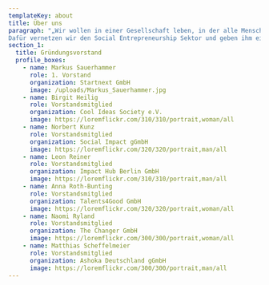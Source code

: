 ```yaml
---
templateKey: about
title: Über uns
paragraph: "„Wir wollen in einer Gesellschaft leben, in der alle Menschen vom Fortschritt profitieren.
Dafür vernetzen wir den Social Entrepreneurship Sektor und geben ihm eine Stimme.“"
section_1:
  title: Gründungsvorstand
  profile_boxes:
    - name: Markus Sauerhammer
      role: 1. Vorstand
      organization: Startnext GmbH
      image: /uploads/Markus_Sauerhammer.jpg
    - name: Birgit Heilig
      role: Vorstandsmitglied
      organization: Cool Ideas Society e.V.
      image: https://loremflickr.com/310/310/portrait,woman/all
    - name: Norbert Kunz
      role: Vorstandsmitglied
      organization: Social Impact gGmbH
      image: https://loremflickr.com/320/320/portrait,man/all
    - name: Leon Reiner
      role: Vorstandsmitglied
      organization: Impact Hub Berlin GmbH
      image: https://loremflickr.com/310/310/portrait,man/all
    - name: Anna Roth-Bunting
      role: Vorstandsmitglied
      organization: Talents4Good GmbH
      image: https://loremflickr.com/320/320/portrait,woman/all
    - name: Naomi Ryland
      role: Vorstandsmitglied
      organization: The Changer GmbH
      image: https://loremflickr.com/300/300/portrait,woman/all
    - name: Matthias Scheffelmeier
      role: Vorstandsmitglied
      organization: Ashoka Deutschland gGmbH
      image: https://loremflickr.com/300/300/portrait,man/all
---
```

